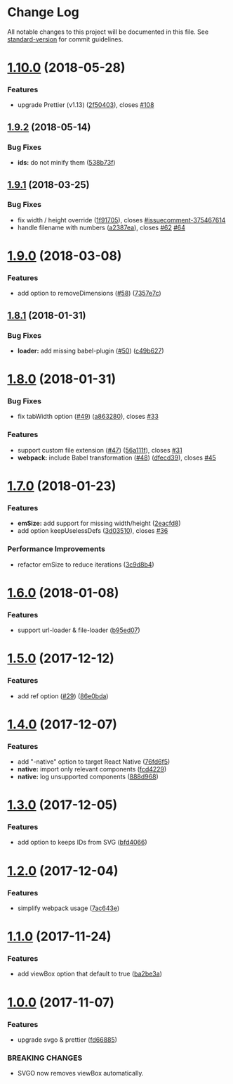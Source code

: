 # Change Log

All notable changes to this project will be documented in this file. See [standard-version](https://github.com/conventional-changelog/standard-version) for commit guidelines.

<a name="1.10.0"></a>
# [1.10.0](https://github.com/smooth-code/svgr/compare/v1.9.2...v1.10.0) (2018-05-28)


### Features

* upgrade Prettier (v1.13) ([2f50403](https://github.com/smooth-code/svgr/commit/2f50403)), closes [#108](https://github.com/smooth-code/svgr/issues/108)



<a name="1.9.2"></a>
## [1.9.2](https://github.com/smooth-code/svgr/compare/v1.9.1...v1.9.2) (2018-05-14)


### Bug Fixes

* **ids:** do not minify them ([538b73f](https://github.com/smooth-code/svgr/commit/538b73f))



<a name="1.9.1"></a>
## [1.9.1](https://github.com/smooth-code/svgr/compare/v1.9.0...v1.9.1) (2018-03-25)


### Bug Fixes

* fix width / height override ([1f91705](https://github.com/smooth-code/svgr/commit/1f91705)), closes [#issuecomment-375467614](https://github.com/smooth-code/svgr/issues/issuecomment-375467614)
* handle filename with numbers ([a2387ea](https://github.com/smooth-code/svgr/commit/a2387ea)), closes [#62](https://github.com/smooth-code/svgr/issues/62) [#64](https://github.com/smooth-code/svgr/issues/64)



<a name="1.9.0"></a>
# [1.9.0](https://github.com/smooth-code/svgr/compare/v1.8.1...v1.9.0) (2018-03-08)


### Features

* add option to removeDimensions ([#58](https://github.com/smooth-code/svgr/issues/58)) ([7357e7c](https://github.com/smooth-code/svgr/commit/7357e7c))



<a name="1.8.1"></a>
## [1.8.1](https://github.com/smooth-code/svgr/compare/v1.8.0...v1.8.1) (2018-01-31)


### Bug Fixes

* **loader:** add missing babel-plugin ([#50](https://github.com/smooth-code/svgr/issues/50)) ([c49b627](https://github.com/smooth-code/svgr/commit/c49b627))



<a name="1.8.0"></a>
# [1.8.0](https://github.com/smooth-code/svgr/compare/v1.7.0...v1.8.0) (2018-01-31)


### Bug Fixes

* fix tabWidth option ([#49](https://github.com/smooth-code/svgr/issues/49)) ([a863280](https://github.com/smooth-code/svgr/commit/a863280)), closes [#33](https://github.com/smooth-code/svgr/issues/33)


### Features

* support custom file extension ([#47](https://github.com/smooth-code/svgr/issues/47)) ([56a111f](https://github.com/smooth-code/svgr/commit/56a111f)), closes [#31](https://github.com/smooth-code/svgr/issues/31)
* **webpack:** include Babel transformation ([#48](https://github.com/smooth-code/svgr/issues/48)) ([dfecd39](https://github.com/smooth-code/svgr/commit/dfecd39)), closes [#45](https://github.com/smooth-code/svgr/issues/45)



<a name="1.7.0"></a>
# [1.7.0](https://github.com/smooth-code/svgr/compare/v1.6.0...v1.7.0) (2018-01-23)


### Features

* **emSize:** add support for missing width/height ([2eacfd8](https://github.com/smooth-code/svgr/commit/2eacfd8))
* add option keepUselessDefs ([3d03510](https://github.com/smooth-code/svgr/commit/3d03510)), closes [#36](https://github.com/smooth-code/svgr/issues/36)


### Performance Improvements

* refactor emSize to reduce iterations ([3c9d8b4](https://github.com/smooth-code/svgr/commit/3c9d8b4))



<a name="1.6.0"></a>
# [1.6.0](https://github.com/smooth-code/svgr/compare/v1.5.0...v1.6.0) (2018-01-08)


### Features

* support url-loader & file-loader ([b95ed07](https://github.com/smooth-code/svgr/commit/b95ed07))



<a name="1.5.0"></a>
# [1.5.0](https://github.com/smooth-code/svgr/compare/v1.4.0...v1.5.0) (2017-12-12)


### Features

* add ref option ([#29](https://github.com/smooth-code/svgr/issues/29)) ([86e0bda](https://github.com/smooth-code/svgr/commit/86e0bda))



<a name="1.4.0"></a>
# [1.4.0](https://github.com/smooth-code/svgr/compare/v1.3.0...v1.4.0) (2017-12-07)


### Features

* add "-native" option to target React Native ([76fd6f5](https://github.com/smooth-code/svgr/commit/76fd6f5))
* **native:** import only relevant components ([fcd4229](https://github.com/smooth-code/svgr/commit/fcd4229))
* **native:** log unsupported components ([888d968](https://github.com/smooth-code/svgr/commit/888d968))



<a name="1.3.0"></a>
# [1.3.0](https://github.com/smooth-code/svgr/compare/v1.1.0...v1.3.0) (2017-12-05)


### Features

* add option to keeps IDs from SVG ([bfd4066](https://github.com/smooth-code/svgr/commit/bfd4066))



<a name="1.2.0"></a>
# [1.2.0](https://github.com/smooth-code/svgr/compare/v1.1.0...v1.2.0) (2017-12-04)


### Features

* simplify webpack usage ([7ac643e](https://github.com/smooth-code/svgr/commit/7ac643e))



<a name="1.1.0"></a>
# [1.1.0](https://github.com/smooth-code/svgr/compare/v1.0.0...v1.1.0) (2017-11-24)


### Features

* add viewBox option that default to true ([ba2be3a](https://github.com/smooth-code/svgr/commit/ba2be3a))



<a name="1.0.0"></a>
# [1.0.0](https://github.com/smooth-code/svgr/compare/v0.5.0...v1.0.0) (2017-11-07)


### Features

* upgrade svgo & prettier ([fd66885](https://github.com/smooth-code/svgr/commit/fd66885))


### BREAKING CHANGES

* SVGO now removes viewBox automatically.
